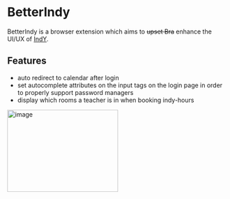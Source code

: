 # BetterIndy

BetterIndy is a browser extension which aims to ~~upset Bra~~ enhance the UI/UX of [IndY](https://indy.sz-ybbs.ac.at).

## Features

- auto redirect to calendar after login
- set autocomplete attributes on the input tags on the login page in order to properly support password managers
- display which rooms a teacher is in when booking indy-hours

<img width="254" height="188" alt="image" src="https://github.com/user-attachments/assets/5865b973-f202-46e9-b6cc-959e28dd33f2" />
